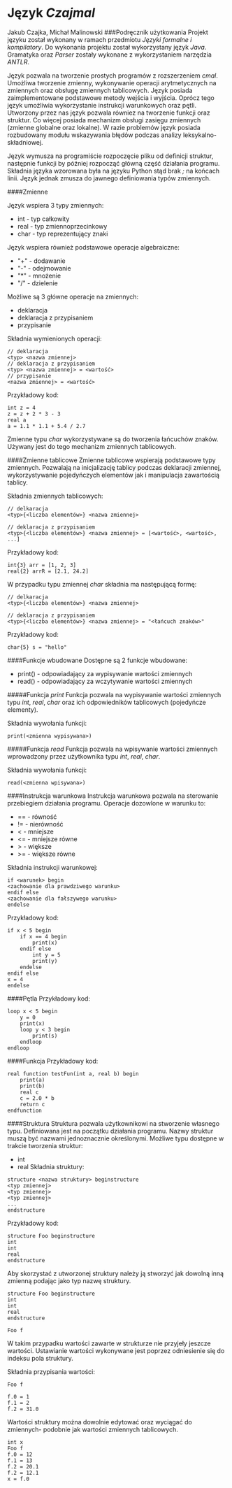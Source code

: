 # Język _Czajmal_
Jakub Czajka, Michał Malinowski
###Podręcznik użytkowania
Projekt języku został wykonany w ramach przedmiotu _Języki formalne i kompilatory_. Do wykonania projektu został wykorzystany język _Java_. Gramatyka oraz _Parser_ zostały wykonane z wykorzystaniem narzędzia _ANTLR_.

Język pozwala na tworzenie prostych programów z rozszerzeniem _cmal_. Umożliwa tworzenie zmienny, wykonywanie operacji arytmetycznych na zmiennych oraz obsługę zmiennych tablicowych.
Język posiada zaimplementowane podstawowe metody wejścia i wyjścia. Oprócz tego język umożliwia wykorzystanie instrukcji warunkowych oraz pętli. 
Utworzony przez nas język pozwala równiez na tworzenie funkcji oraz struktur. Co więcej posiada mechanizm obsługi zasięgu zmiennych (zmienne globalne oraz lokalne). 
W razie problemów język posiada rozbudowany modułu wskazywania błędów podczas analizy leksykalno-składniowej.

Język wymusza na programiście rozpoczęcie pliku od definicji struktur, następnie funkcji by później rozpocząć główną część działania programu. Składnia języka wzorowana była na języku Python stąd brak _;_ na końcach linii.
Język jednak zmusza do jawnego definiowania typów zmiennych. 

####Zmienne

Język wspiera 3 typy zmiennych:
- int - typ całkowity
- real - typ zmiennoprzecinkowy
- char - typ reprezentujący znaki

Język wspiera również podstawowe operacje algebraiczne:
- "\+" - dodawanie
- "\-" - odejmowanie
- "\*" - mnożenie
- "\/" - dzielenie

Możliwe są 3 główne operacje na zmiennych:
- deklaracja
- deklaracja z przypisaniem
- przypisanie

Składnia wymienionych operacji:
```$xslt
// deklaracja
<typ> <nazwa zmiennej>
// deklaracja z przypisaniem
<typ> <nazwa zmiennej> = <wartość>
// przypisanie
<nazwa zmiennej> = <wartość>
```

Przykładowy kod:
```$xslt
int z = 4
z = z + 2 * 3 - 3
real a
a = 1.1 * 1.1 + 5.4 / 2.7
```
Zmienne typu _char_ wykorzystywane są do tworzenia łańcuchów znaków. Używany jest do tego mechanizm zmiennych tablicowych.

####Zmienne tablicowe
Zmienne tablicowe wspierają podstawowe typy zmiennych. Pozwalają na inicjalizację tablicy podczas deklaracji zmiennej, wykorzystywanie pojedyńczych elementów jak i manipulacja zawartością tablicy.

Składnia zmiennych tablicowych:
```$xslt
// delkaracja
<typ>{<liczba elementów>} <nazwa zmiennej> 

// deklaracja z przypisaniem
<typ>{<liczba elementów>} <nazwa zmiennej> = [<wartość>, <wartość>, ...]
```
Przykładowy kod: 
```$xslt
int{3} arr = [1, 2, 3]
real{2} arrR = [2.1, 24.2]
```
W przypadku typu zmiennej _char_ składnia ma następującą formę:
```$xslt
// delkaracja
<typ>{<liczba elementów>} <nazwa zmiennej> 

// deklaracja z przypisaniem
<typ>{<liczba elementów>} <nazwa zmiennej> = "<łańcuch znaków>"
```
Przykładowy kod:
```$xslt
char{5} s = "hello"
```
####Funkcje wbudowane
Dostępne są 2 funkcje wbudowane:
- print() - odpowiadający za wypisywanie wartości zmiennych 
- read() - odpowiadający za wczytywanie wartości zmiennych

#####Funkcja _print_
Funkcja pozwala na wypisywanie wartości zmiennych typu _int_, _real_, _char_ oraz ich odpowiedników tablicowych (pojedyńcze elementy).

Składnia wywołania funkcji:
```$xslt
print(<zmienna wypisywana>)
``` 
#####Funkcja _read_
Funkcja pozwala na wpisywanie wartości zmiennych wprowadzony przez użytkownika typu _int_, _real_, _char_.

Składnia wywołania funkcji:
```$xslt
read(<zmienna wpisywana>)
``` 

####Instrukcja warunkowa
Instrukcja warunkowa pozwala na sterowanie przebiegiem działania programu. Operacje dozowlone w warunku to:
- == - równość
- != - nierówność
- < - mniejsze
- <= - mniejsze równe
- \> - większe
- \>= - większe równe

Składnia instrukcji warunkowej:
```$xslt
if <warunek> begin
<zachowanie dla prawdziwego warunku>
endif else
<zachowanie dla fałszywego warunku>
endelse
```
Przykładowy kod:
```
if x < 5 begin
    if x == 4 begin
        print(x)
    endif else
        int y = 5
        print(y)
    endelse
endif else
x = 4
endelse
```
####Pętla
Przykładowy kod:
```
loop x < 5 begin
    y = 0
    print(x)
    loop y < 3 begin
        print(s)
    endloop
endloop
```
####Funkcja
Przykładowy kod:
```$xslt
real function testFun(int a, real b) begin
    print(a)
    print(b)
    real c
    c = 2.0 * b
    return c
endfunction
```

####Struktura
Struktura pozwala użytkownikowi na stworzenie własnego typu. Definiowana jest na początku działania programu.
Nazwy struktur muszą być nazwami jednoznacznie określonymi. Możliwe typu dostępne w trakcie tworzenia struktur:
- int
- real
Składnia struktury:
```$xslt
structure <nazwa struktury> beginstructure
<typ zmiennej>
<typ zmiennej>
<typ zmiennej>
...
endstructure
```
Przykładowy kod:
```$xslt
structure Foo beginstructure
int
int
real
endstructure
```
Aby skorzystać z utworzonej struktury należy ją stworzyć jak dowolną inną zmienną podając jako typ nazwę struktury.
```$xslt
structure Foo beginstructure
int
int
real
endstructure

Foo f
```
W takim przypadku wartości zawarte w strukturze nie przyjeły jeszcze wartości. 
Ustawianie wartości wykonywane jest poprzez odniesienie się do indeksu pola struktury.

Składnia przypisania wartości:
```$xslt
Foo f

f.0 = 1
f.1 = 2
f.2 = 31.0
```

Wartości struktury można dowolnie edytować oraz wyciągać do zmiennych- podobnie jak wartości zmiennych tablicowych.

```$xslt
int x
Foo f
f.0 = 12
f.1 = 13
f.2 = 20.1
f.2 = 12.1
x = f.0
```